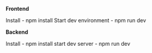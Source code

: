 **Frontend**

Install - npm install
Start dev environment - npm run dev

**Backend**

Install - npm install
start dev server - npm run dev
